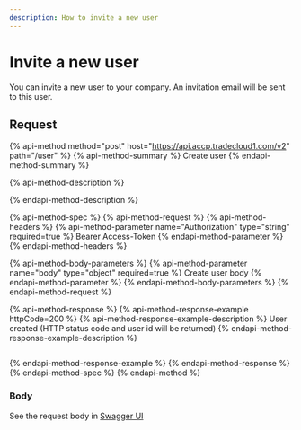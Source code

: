 ```yaml
---
description: How to invite a new user
---
```


# Invite a new user

You can invite a new user to your company. An invitation email will be sent to this user.

## Request

{% api-method method="post" host="https://api.accp.tradecloud1.com/v2" path="/user" %}
{% api-method-summary %}
Create user
{% endapi-method-summary %}

{% api-method-description %}

{% endapi-method-description %}

{% api-method-spec %}
{% api-method-request %}
{% api-method-headers %}
{% api-method-parameter name="Authorization" type="string" required=true %}
Bearer Access-Token
{% endapi-method-parameter %}
{% endapi-method-headers %}

{% api-method-body-parameters %}
{% api-method-parameter name="body" type="object" required=true %}
Create user body
{% endapi-method-parameter %}
{% endapi-method-body-parameters %}
{% endapi-method-request %}

{% api-method-response %}
{% api-method-response-example httpCode=200 %}
{% api-method-response-example-description %}
User created \(HTTP status code and user id will be returned\)
{% endapi-method-response-example-description %}

```

```
{% endapi-method-response-example %}
{% endapi-method-response %}
{% endapi-method-spec %}
{% endapi-method %}

### Body

See the request body in [Swagger UI](https://swagger-ui.s.tradecloud1.com/?url=https://api.accp.tradecloud1.com/v2/user/specs.yaml#/user/createUserRoute)

